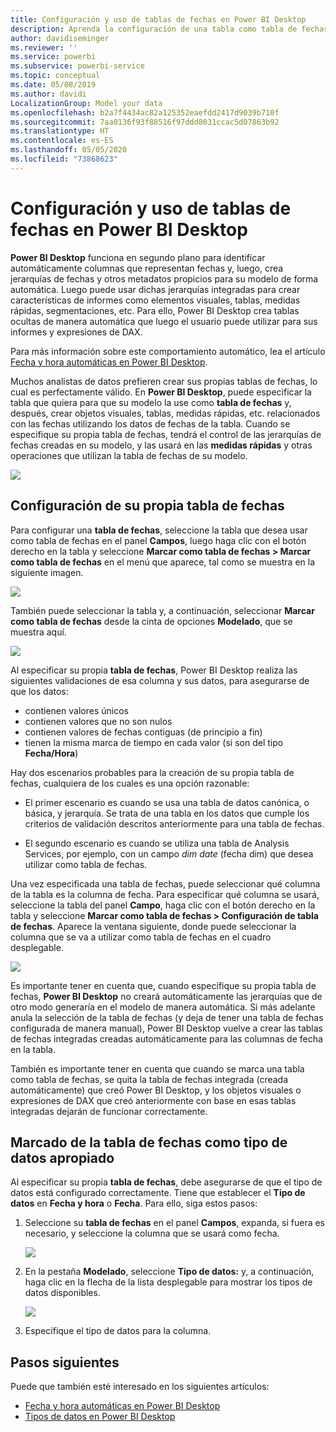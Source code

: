 ```yaml
---
title: Configuración y uso de tablas de fechas en Power BI Desktop
description: Aprenda la configuración de una tabla como tabla de fechas, y su significado, en Power BI Desktop.
author: davidiseminger
ms.reviewer: ''
ms.service: powerbi
ms.subservice: powerbi-service
ms.topic: conceptual
ms.date: 05/08/2019
ms.author: davidi
LocalizationGroup: Model your data
ms.openlocfilehash: b2a7f4434ac82a125352eaefdd2417d9039b710f
ms.sourcegitcommit: 7aa0136f93f88516f97ddd8031ccac5d07863b92
ms.translationtype: HT
ms.contentlocale: es-ES
ms.lasthandoff: 05/05/2020
ms.locfileid: "73868623"
---
```

# <a name="set-and-use-date-tables-in-power-bi-desktop"></a>Configuración y uso de tablas de fechas en Power BI Desktop

**Power BI Desktop** funciona en segundo plano para identificar automáticamente columnas que representan fechas y, luego, crea jerarquías de fechas y otros metadatos propicios para su modelo de forma automática. Luego puede usar dichas jerarquías integradas para crear características de informes como elementos visuales, tablas, medidas rápidas, segmentaciones, etc. Para ello, Power BI Desktop crea tablas ocultas de manera automática que luego el usuario puede utilizar para sus informes y expresiones de DAX.

Para más información sobre este comportamiento automático, lea el artículo [Fecha y hora automáticas en Power BI Desktop](desktop-auto-date-time.md).

Muchos analistas de datos prefieren crear sus propias tablas de fechas, lo cual es perfectamente válido. En **Power BI Desktop**, puede especificar la tabla que quiera para que su modelo la use como **tabla de fechas** y, después, crear objetos visuales, tablas, medidas rápidas, etc. relacionados con las fechas utilizando los datos de fechas de la tabla. Cuando se especifique su propia tabla de fechas, tendrá el control de las jerarquías de fechas creadas en su modelo, y las usará en las **medidas rápidas** y otras operaciones que utilizan la tabla de fechas de su modelo. 

![](media/desktop-date-tables/date-tables_01.png)

## <a name="setting-your-own-date-table"></a>Configuración de su propia tabla de fechas

Para configurar una **tabla de fechas**, seleccione la tabla que desea usar como tabla de fechas en el panel **Campos**, luego haga clic con el botón derecho en la tabla y seleccione **Marcar como tabla de fechas > Marcar como tabla de fechas** en el menú que aparece, tal como se muestra en la siguiente imagen.

![](media/desktop-date-tables/date-tables_02.png)

También puede seleccionar la tabla y, a continuación, seleccionar **Marcar como tabla de fechas** desde la cinta de opciones **Modelado**, que se muestra aquí.

![](media/desktop-date-tables/date-tables_02b.png)

Al especificar su propia **tabla de fechas**, Power BI Desktop realiza las siguientes validaciones de esa columna y sus datos, para asegurarse de que los datos:

* contienen valores únicos
* contienen valores que no son nulos
* contienen valores de fechas contiguas (de principio a fin)
* tienen la misma marca de tiempo en cada valor (si son del tipo **Fecha/Hora**)

Hay dos escenarios probables para la creación de su propia tabla de fechas, cualquiera de los cuales es una opción razonable:

* El primer escenario es cuando se usa una tabla de datos canónica, o básica, y jerarquía. Se trata de una tabla en los datos que cumple los criterios de validación descritos anteriormente para una tabla de fechas. 

* El segundo escenario es cuando se utiliza una tabla de Analysis Services, por ejemplo, con un campo *dim date* (fecha dim) que desea utilizar como tabla de fechas. 

Una vez especificada una tabla de fechas, puede seleccionar qué columna de la tabla es la columna de fecha. Para especificar qué columna se usará, seleccione la tabla del panel **Campo**, haga clic con el botón derecho en la tabla y seleccione **Marcar como tabla de fechas > Configuración de tabla de fechas**. Aparece la ventana siguiente, donde puede seleccionar la columna que se va a utilizar como tabla de fechas en el cuadro desplegable.

![](media/desktop-date-tables/date-tables_03.png)

Es importante tener en cuenta que, cuando especifique su propia tabla de fechas, **Power BI Desktop** no creará automáticamente las jerarquías que de otro modo generaría en el modelo de manera automática. Si más adelante anula la selección de la tabla de fechas (y deja de tener una tabla de fechas configurada de manera manual), Power BI Desktop vuelve a crear las tablas de fechas integradas creadas automáticamente para las columnas de fecha en la tabla.

También es importante tener en cuenta que cuando se marca una tabla como tabla de fechas, se quita la tabla de fechas integrada (creada automáticamente) que creó Power BI Desktop, y los objetos visuales o expresiones de DAX que creó anteriormente con base en esas tablas integradas dejarán de funcionar correctamente. 

## <a name="marking-your-date-table-as-the-appropriate-data-type"></a>Marcado de la tabla de fechas como tipo de datos apropiado

Al especificar su propia **tabla de fechas**, debe asegurarse de que el tipo de datos está configurado correctamente. Tiene que establecer el **Tipo de datos** en **Fecha y hora** o **Fecha**. Para ello, siga estos pasos:

1. Seleccione su **tabla de fechas** en el panel **Campos**, expanda, si fuera es necesario, y seleccione la columna que se usará como fecha.
   
    ![](media/desktop-date-tables/date-tables_04.png) 

2. En la pestaña **Modelado**, seleccione **Tipo de datos:** y, a continuación, haga clic en la flecha de la lista desplegable para mostrar los tipos de datos disponibles.

    ![](media/desktop-date-tables/date-tables_05.png)

3. Especifique el tipo de datos para la columna. 


## <a name="next-steps"></a>Pasos siguientes

Puede que también esté interesado en los siguientes artículos:

* [Fecha y hora automáticas en Power BI Desktop](desktop-auto-date-time.md)
* [Tipos de datos en Power BI Desktop](desktop-data-types.md)
